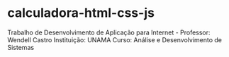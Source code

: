 # calculadora-html-css-js
Trabalho de Desenvolvimento de Aplicação para Internet - Professor: Wendell Castro Instituição: UNAMA Curso: Análise e Desenvolvimento de Sistemas
